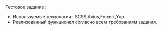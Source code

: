 Тестовое задание :

- Используемые технологии :
  SCSS,Axios,Formik,Yup
- Реализованный функционал согласно всем требованиям задания.
